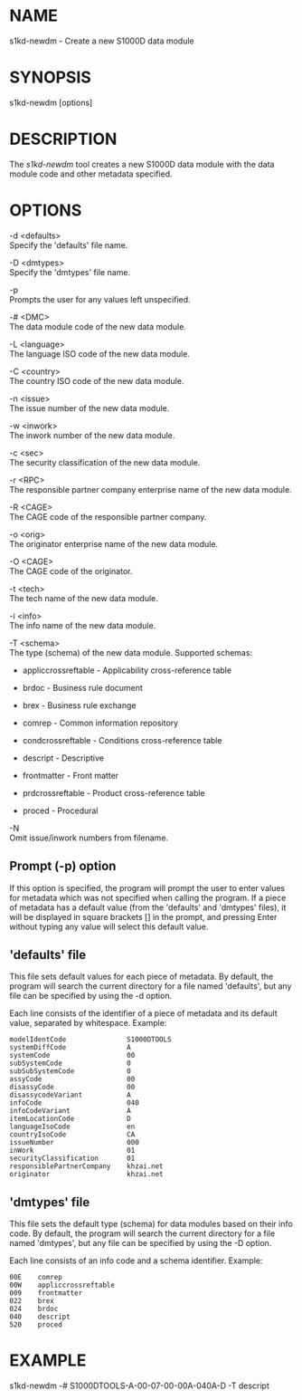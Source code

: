 NAME
====

s1kd-newdm - Create a new S1000D data module

SYNOPSIS
========

s1kd-newdm \[options\]

DESCRIPTION
===========

The *s1kd-newdm* tool creates a new S1000D data module with the data module code and other metadata specified.

OPTIONS
=======

-d &lt;defaults&gt;  
Specify the 'defaults' file name.

-D &lt;dmtypes&gt;  
Specify the 'dmtypes' file name.

-p  
Prompts the user for any values left unspecified.

-\# &lt;DMC&gt;  
The data module code of the new data module.

-L &lt;language&gt;  
The language ISO code of the new data module.

-C &lt;country&gt;  
The country ISO code of the new data module.

-n &lt;issue&gt;  
The issue number of the new data module.

-w &lt;inwork&gt;  
The inwork number of the new data module.

-c &lt;sec&gt;  
The security classification of the new data module.

-r &lt;RPC&gt;  
The responsible partner company enterprise name of the new data module.

-R &lt;CAGE&gt;  
The CAGE code of the responsible partner company.

-o &lt;orig&gt;  
The originator enterprise name of the new data module.

-O &lt;CAGE&gt;  
The CAGE code of the originator.

-t &lt;tech&gt;  
The tech name of the new data module.

-i &lt;info&gt;  
The info name of the new data module.

-T &lt;schema&gt;  
The type (schema) of the new data module. Supported schemas:

-   appliccrossreftable - Applicability cross-reference table

-   brdoc - Business rule document

-   brex - Business rule exchange

-   comrep - Common information repository

-   condcrossreftable - Conditions cross-reference table

-   descript - Descriptive

-   frontmatter - Front matter

-   prdcrossreftable - Product cross-reference table

-   proced - Procedural

-N  
Omit issue/inwork numbers from filename.

Prompt (-p) option
------------------

If this option is specified, the program will prompt the user to enter values for metadata which was not specified when calling the program. If a piece of metadata has a default value (from the 'defaults' and 'dmtypes' files), it will be displayed in square brackets \[\] in the prompt, and pressing Enter without typing any value will select this default value.

'defaults' file
---------------

This file sets default values for each piece of metadata. By default, the program will search the current directory for a file named 'defaults', but any file can be specified by using the -d option.

Each line consists of the identifier of a piece of metadata and its default value, separated by whitespace. Example:

    modelIdentCode               S1000DTOOLS
    systemDiffCode               A
    systemCode                   00
    subSystemCode                0
    subSubSystemCode             0
    assyCode                     00
    disassyCode                  00
    disassycodeVariant           A
    infoCode                     040
    infoCodeVariant              A
    itemLocationCode             D
    languageIsoCode              en
    countryIsoCode               CA
    issueNumber                  000
    inWork                       01
    securityClassification       01
    responsiblePartnerCompany    khzai.net
    originator                   khzai.net

'dmtypes' file
--------------

This file sets the default type (schema) for data modules based on their info code. By default, the program will search the current directory for a file named 'dmtypes', but any file can be specified by using the -D option.

Each line consists of an info code and a schema identifier. Example:

    00E    comrep
    00W    appliccrossreftable
    009    frontmatter
    022    brex
    024    brdoc
    040    descript
    520    proced

EXAMPLE
=======

s1kd-newdm -\# S1000DTOOLS-A-00-07-00-00A-040A-D -T descript
